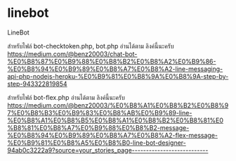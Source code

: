 # linebot
LineBot

สำหรับไฟล์ bot-checktoken.php, bot.php 
อ่านได้ตาม ลิงค์นี้นะครับ 
https://medium.com/@benz20003/chat-bot-%E0%B8%87%E0%B9%88%E0%B8%B2%E0%B8%A2%E0%B9%86-%E0%B8%94%E0%B9%89%E0%B8%A7%E0%B8%A2-line-messaging-api-php-nodejs-heroku-%E0%B9%81%E0%B8%9A%E0%B8%9A-step-by-step-943322819854

สำหรับไฟล์ bot-flex.php
อ่านได้ตาม ลิงค์นี้นะครับ
https://medium.com/@benz20003/%E0%B8%A1%E0%B8%B2%E0%B8%97%E0%B8%B3%E0%B9%83%E0%B8%AB%E0%B9%89-line-%E0%B8%A1%E0%B8%B5%E0%B8%A1%E0%B8%B2%E0%B8%81%E0%B8%81%E0%B8%A7%E0%B9%88%E0%B8%B2-message-%E0%B8%94%E0%B9%89%E0%B8%A7%E0%B8%A2-flex-message-%E0%B9%81%E0%B8%A5%E0%B8%B0-line-bot-designer-94ab0c3222a9?source=your_stories_page---------------------------
